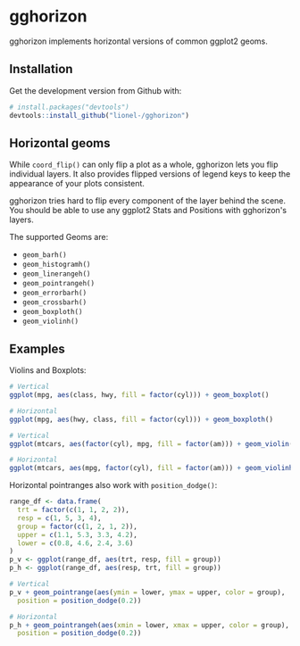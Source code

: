 
# gghorizon

gghorizon implements horizontal versions of common ggplot2 geoms.


## Installation

Get the development version from Github with:

```R
# install.packages("devtools")
devtools::install_github("lionel-/gghorizon")
```


## Horizontal geoms

While `coord_flip()` can only flip a plot as a whole, gghorizon lets
you flip individual layers. It also provides flipped versions of
legend keys to keep the appearance of your plots consistent.

gghorizon tries hard to flip every component of the layer behind the
scene. You should be able to use any ggplot2 Stats and Positions with
gghorizon's layers.

The supported Geoms are:

- `geom_barh()`
- `geom_histogramh()`
- `geom_linerangeh()`
- `geom_pointrangeh()`
- `geom_errorbarh()`
- `geom_crossbarh()`
- `geom_boxploth()`
- `geom_violinh()`


## Examples

Violins and Boxplots:

```r
# Vertical
ggplot(mpg, aes(class, hwy, fill = factor(cyl))) + geom_boxplot()

# Horizontal
ggplot(mpg, aes(hwy, class, fill = factor(cyl))) + geom_boxploth()
```

```r
# Vertical
ggplot(mtcars, aes(factor(cyl), mpg, fill = factor(am))) + geom_violin()

# Horizontal
ggplot(mtcars, aes(mpg, factor(cyl), fill = factor(am))) + geom_violinh()
```


Horizontal pointranges also work with `position_dodge()`:

```r
range_df <- data.frame(
  trt = factor(c(1, 1, 2, 2)),
  resp = c(1, 5, 3, 4),
  group = factor(c(1, 2, 1, 2)),
  upper = c(1.1, 5.3, 3.3, 4.2),
  lower = c(0.8, 4.6, 2.4, 3.6)
)
p_v <- ggplot(range_df, aes(trt, resp, fill = group))
p_h <- ggplot(range_df, aes(resp, trt, fill = group))

# Vertical
p_v + geom_pointrange(aes(ymin = lower, ymax = upper, color = group),
  position = position_dodge(0.2))

# Horizontal
p_h + geom_pointrangeh(aes(xmin = lower, xmax = upper, color = group),
  position = position_dodge(0.2))
```

